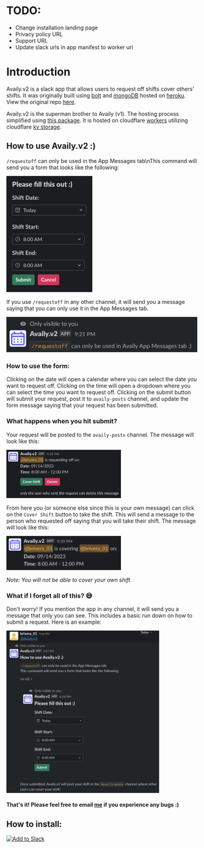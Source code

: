# TODO:

- Change installation landing page
- Privacy policy URL
- Support URL
- Update slack urls in app manifest to worker url

# Introduction

Availy.v2 is a slack app that allows users to request off shifts cover others' shifts. It was originally built using [bolt](https://slack.dev/bolt-js/tutorial/getting-started) and [mongoDB](https://www.mongodb.com/) hosted on [heroku](https://www.heroku.com/what). View the original repo [here](https://github.com/breyr/Availy-bot).

Availy.v2 is the superman brother to Availy (v1). The hosting process simplified using [this package](https://github.com/seratch/slack-cloudflare-workers). It is hosted on cloudflare [workers](https://workers.cloudflare.com/) utilizing cloudflare [kv storage](https://www.cloudflare.com/developer-platform/workers-kv/).

## How to use Availy.v2 :)

`/requestoff` can only be used in the App Messages tab\nThis command will send you a form that looks like the following:

<img src="imgs/shiftform.png" alt="drawing" style="width:225px;"/>

If you use `/requestoff` in any other channel, it will send you a message saying that you can only use it in the App Messages tab.

<img src="imgs/wrongchannel.png" style="width:500px;"/>

### How to use the form:

Clicking on the date will open a calendar where you can select the date you want to request off. Clicking on the time will open a dropdown where you can select the time you want to request off. Clicking on the submit button will submit your request, post it to `availy-posts` channel, and update the form message saying that your request has been submitted.

### What happens when you hit submit?

Your request will be posted to the `availy-posts` channel. The message will look like this:

<img src="imgs/postedshift.png" style="width:300px;"/>

From here you (or someone else since this is your own message) can click on the `Cover Shift` button to take the shift. This will send a message to the person who requested off saying that you will take their shift. The message will look like this:

<img src="imgs/covershift.png" style="width:300px;"/>

_Note: You will not be able to cover your own shift._

### What if I forget all of this? 😅

Don't worry! If you mention the app in any channel, it will send you a message that only you can see. This includes a basic run down on how to submit a request. Here is an example:

<img src="imgs/mention.png" style="width:400px;"/>

#### That's it! Please feel free to email [me](mailto:breyr@gmail.com) if you experience any bugs :)

## How to install:

<!-- add to slack button -->

<a href="https://slack.com/oauth/v2/authorize?client_id=4121299340165.5886407782466&scope=app_mentions:read,chat:write,commands&user_scope="><img alt="Add to Slack" height="40" width="139" src="https://platform.slack-edge.com/img/add_to_slack.png" srcSet="https://platform.slack-edge.com/img/add_to_slack.png 1x, https://platform.slack-edge.com/img/add_to_slack@2x.png 2x" /></a>
